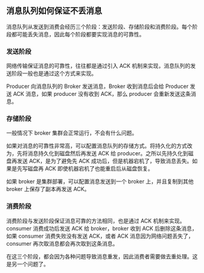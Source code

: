 ## 消息队列如何保证不丢消息

消息队列从发送到消费会经历三个阶段：发送阶段、存储阶段和消费阶段。每个阶段都可能丢失消息，因此每个阶段都要实现消息的可靠性。

### 发送阶段

网络传输保证消息的可靠性，往往都是通过引入 ACK 机制来实现，消息队列的发送阶段一般也是通过这个方式来实现。

Producer 向消息队列的 Broker 发送消息，Broker 收到消息后会给 Producer 发送 ACK 消息，如果 producer 没有收到 ACK，那么 producer 会重新发送这条消息。

### 存储阶段

一般情况下 broker 集群会正常运行，不会有什么问题。

如果对消息的可靠性非常高，可以配置消息队列的存储方式。将持久化的方式改为，先将消息持久化到磁盘然后再发送 ACK 给 producer。之所以先持久化到磁盘再发送 ACK，是为了避免先 ACK 成功后，但是机器宕机了，导致消息丢失。如果是先写磁盘再 ACK 即使机器宕机了也能重启后从磁盘恢复。

如果 broker 是集群部署，可以配置消息发送到一个 broker 上，并且复制到其他 broker 上保存了副本再发送 ACK。

### 消费阶段

消费阶段与发送阶段保证消息可靠的方法相同，也是通过 ACK 机制来实现。consumer 消费成功后发送 ACK 给 broker，broker 收到 ACK 后删除这条消息，如果 consumer 消费失败没有发送 ACK，或者 ACK 消息因为网络问题丢失了，consumer 再次取消息都会再次取到这条消息。

在这三个阶段，都会因为各种问题导致消息重发，因此消费者需要做去重处理。这是另一个问题了。